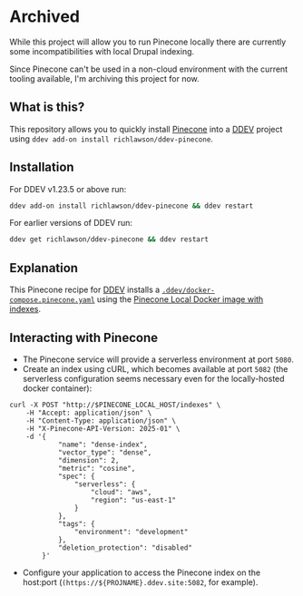 # Archived
While this project will allow you to run Pinecone locally there are currently some incompatibilities with local Drupal indexing.

Since Pinecone can't be used in a non-cloud environment with the current tooling available, I'm archiving this project for now.

## What is this?

This repository allows you to quickly install [Pinecone](https://www.pinecone.io/) into a [DDEV](https://ddev.readthedocs.io) project using `ddev add-on install richlawson/ddev-pinecone`.

## Installation

For DDEV v1.23.5 or above run:
```sh
ddev add-on install richlawson/ddev-pinecone && ddev restart
```

For earlier versions of DDEV run:

```sh
ddev get richlawson/ddev-pinecone && ddev restart
```
## Explanation

This Pinecone recipe for [DDEV](https://ddev.readthedocs.io) installs a [`.ddev/docker-compose.pinecone.yaml`](docker-compose.pinecone.yaml) using the [Pinecone Local Docker image with indexes](https://docs.pinecone.io/guides/operations/local-development#start-with-indexes).

## Interacting with Pinecone

* The Pinecone service will provide a serverless environment at port `5080`.
* Create an index using cURL, which becomes available at port `5082` (the serverless configuration seems necessary even for the locally-hosted docker container):
```
curl -X POST "http://$PINECONE_LOCAL_HOST/indexes" \
    -H "Accept: application/json" \
    -H "Content-Type: application/json" \
    -H "X-Pinecone-API-Version: 2025-01" \
    -d '{
            "name": "dense-index",
            "vector_type": "dense",
            "dimension": 2,
            "metric": "cosine",
            "spec": {
                "serverless": {
                    "cloud": "aws",
                    "region": "us-east-1"
                }
            },
            "tags": {
                "environment": "development"
            },
            "deletion_protection": "disabled"
        }'
```
* Configure your application to access the Pinecone index on the host:port (`(https://${PROJNAME}.ddev.site:5082`, for example).

